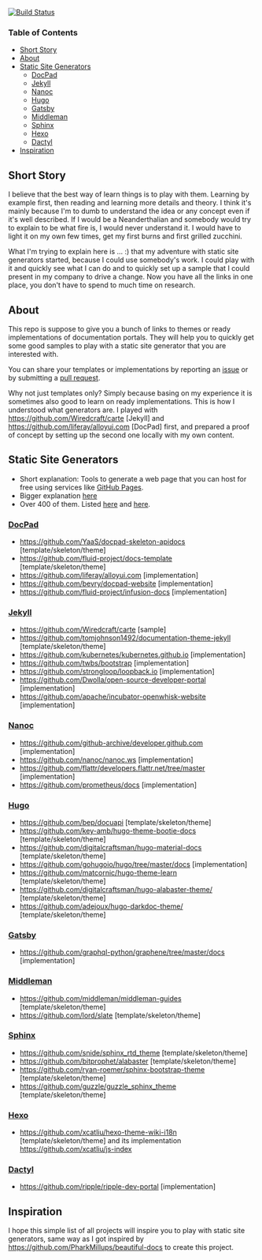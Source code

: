 [![Build Status](https://travis-ci.org/derberg/docs-with-static-site-generators.svg?branch=master)](https://travis-ci.org/derberg/docs-with-static-site-generators)

### Table of Contents

* [Short Story](#short-story)
* [About](#about)
* [Static Site Generators](#static-site-generators)
  * [DocPad](#docpad)
  * [Jekyll](#jekyll)
  * [Nanoc](#nanoc)
  * [Hugo](#hugo)
  * [Gatsby](#gatsby)
  * [Middleman](#middleman)
  * [Sphinx](#sphinx)
  * [Hexo](#hexo)
  * [Dactyl](#dactyl)
* [Inspiration](#inspiration)

## Short Story

I believe that the best way of learn things is to play with them. Learning by example first, then reading and learning more details and theory. I think it's mainly because I'm to dumb to understand the idea or any concept even if it's well described. If I would be a Neanderthalian and somebody would try to explain to be what fire is, I would never understand it. I would have to light it on my own few times, get my first burns and first grilled zucchini.

What I'm trying to explain here is ... :) that my adventure with static site generators started, because I could use somebody's work. I could play with it and quickly see what I can do and to quickly set up a sample that I could present in my company to drive a change. Now you have all the links in one place, you don't have to spend to much time on research.

## About

This repo is suppose to give you a bunch of links to themes or ready implementations of documentation portals. They will help you to quickly get some good samples to play with a static site generator that you are interested with.

You can share your templates or implementations by reporting an [issue](https://github.com/derberg/docu-based-on-static-site-generators/issues) or by submitting a [pull request](https://github.com/derberg/docu-based-on-static-site-generators/pulls).

Why not just templates only? Simply because basing on my experience it is sometimes also good to learn on ready implementations. This is how I understood what generators are. I played with https://github.com/Wiredcraft/carte [Jekyll] and https://github.com/liferay/alloyui.com [DocPad] first, and prepared a proof of concept by setting up the second one locally with my own content. 

## Static Site Generators

* Short explanation: Tools to generate a web page that you can host for free using services like [GitHub Pages](https://pages.github.com/).
* Bigger explanation [here](https://davidwalsh.name/introduction-static-site-generators)
* Over 400 of them. Listed [here](https://staticsitegenerators.net/) and [here](https://www.staticgen.com/).

### [DocPad](https://docpad.org/)

* https://github.com/YaaS/docpad-skeleton-apidocs [template/skeleton/theme]
* https://github.com/fluid-project/docs-template [template/skeleton/theme]
* https://github.com/liferay/alloyui.com [implementation]
* https://github.com/bevry/docpad-website [implementation]
* https://github.com/fluid-project/infusion-docs [implementation]

### [Jekyll](https://jekyllrb.com/)

* https://github.com/Wiredcraft/carte [sample]
* https://github.com/tomjohnson1492/documentation-theme-jekyll [template/skeleton/theme]
* https://github.com/kubernetes/kubernetes.github.io [implementation]
* https://github.com/twbs/bootstrap [implementation]
* https://github.com/strongloop/loopback.io [implementation]
* https://github.com/Dwolla/open-source-developer-portal [implementation]
* https://github.com/apache/incubator-openwhisk-website [implementation]

### [Nanoc](https://nanoc.ws/)

* https://github.com/github-archive/developer.github.com [implementation]
* https://github.com/nanoc/nanoc.ws [implementation]
* https://github.com/flattr/developers.flattr.net/tree/master [implementation]
* https://github.com/prometheus/docs [implementation]

### [Hugo](http://gohugo.io/)

* https://github.com/bep/docuapi [template/skeleton/theme]
* https://github.com/key-amb/hugo-theme-bootie-docs [template/skeleton/theme]
* https://github.com/digitalcraftsman/hugo-material-docs [template/skeleton/theme]
* https://github.com/gohugoio/hugo/tree/master/docs [implementation]
* https://github.com/matcornic/hugo-theme-learn [template/skeleton/theme]
* https://github.com/digitalcraftsman/hugo-alabaster-theme/ [template/skeleton/theme]
* https://github.com/adejoux/hugo-darkdoc-theme/ [template/skeleton/theme]

### [Gatsby](https://github.com/gatsbyjs/gatsby)

* https://github.com/graphql-python/graphene/tree/master/docs [implementation]

### [Middleman](https://middlemanapp.com/)

* https://github.com/middleman/middleman-guides [template/skeleton/theme]
* https://github.com/lord/slate [template/skeleton/theme]

### [Sphinx](http://www.sphinx-doc.org/)

* https://github.com/snide/sphinx_rtd_theme [template/skeleton/theme]
* https://github.com/bitprophet/alabaster [template/skeleton/theme]
* https://github.com/ryan-roemer/sphinx-bootstrap-theme [template/skeleton/theme]
* https://github.com/guzzle/guzzle_sphinx_theme [template/skeleton/theme]

### [Hexo](https://hexo.io/)

* https://github.com/xcatliu/hexo-theme-wiki-i18n [template/skeleton/theme] and its implementation https://github.com/xcatliu/js-index

### [Dactyl](https://github.com/ripple/dactyl)

* https://github.com/ripple/ripple-dev-portal [implementation]

## Inspiration

I hope this simple list of all projects will inspire you to play with static site generators, same way as I got inspired by https://github.com/PharkMillups/beautiful-docs to create this project.
